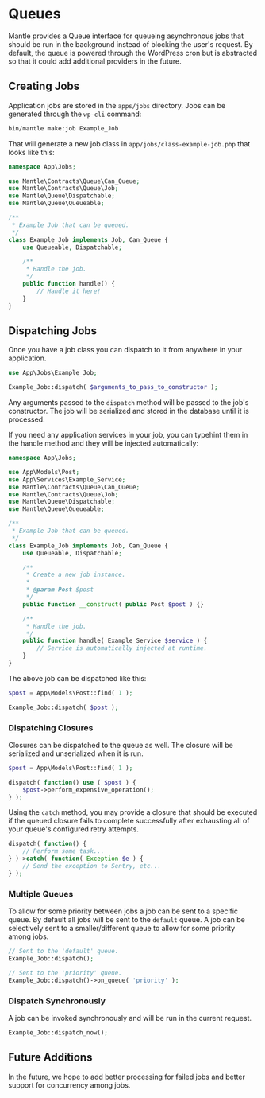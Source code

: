 # Queues

Mantle provides a Queue interface for queueing asynchronous jobs that should be
run in the background instead of blocking the user's request. By default, the
queue is powered through the WordPress cron but is abstracted so that it could
add additional providers in the future.

## Creating Jobs

Application jobs are stored in the `apps/jobs` directory. Jobs can be generated
through the `wp-cli` command:

```bash
bin/mantle make:job Example_Job
```

That will generate a new job class in `app/jobs/class-example-job.php` that
looks like this:

```php
namespace App\Jobs;

use Mantle\Contracts\Queue\Can_Queue;
use Mantle\Contracts\Queue\Job;
use Mantle\Queue\Dispatchable;
use Mantle\Queue\Queueable;

/**
 * Example Job that can be queued.
 */
class Example_Job implements Job, Can_Queue {
	use Queueable, Dispatchable;

	/**
	 * Handle the job.
	 */
	public function handle() {
		// Handle it here!
	}
}
```

## Dispatching Jobs

Once you have a job class you can dispatch to it from anywhere in your
application.

```php
use App\Jobs\Example_Job;

Example_Job::dispatch( $arguments_to_pass_to_constructor );
```

Any arguments passed to the `dispatch` method will be passed to the job's
constructor. The job will be serialized and stored in the database until it is
processed.

If you need any application services in your job, you can typehint them in the
handle method and they will be injected automatically:

```php
namespace App\Jobs;

use App\Models\Post;
use App\Services\Example_Service;
use Mantle\Contracts\Queue\Can_Queue;
use Mantle\Contracts\Queue\Job;
use Mantle\Queue\Dispatchable;
use Mantle\Queue\Queueable;

/**
 * Example Job that can be queued.
 */
class Example_Job implements Job, Can_Queue {
	use Queueable, Dispatchable;

    /**
     * Create a new job instance.
     *
     * @param Post $post
     */
    public function __construct( public Post $post ) {}

	/**
	 * Handle the job.
	 */
	public function handle( Example_Service $service ) {
        // Service is automatically injected at runtime.
	}
}
```

The above job can be dispatched like this:

```php
$post = App\Models\Post::find( 1 );

Example_Job::dispatch( $post );
```

### Dispatching Closures

Closures can be dispatched to the queue as well. The closure will be serialized
and unserialized when it is run.

```php
$post = App\Models\Post::find( 1 );

dispatch( function() use ( $post ) {
    $post->perform_expensive_operation();
} );
```

Using the `catch` method, you may provide a closure that should be executed if
the queued closure fails to complete successfully after exhausting all of your
queue's configured retry attempts.

```php
dispatch( function() {
    // Perform some task...
} )->catch( function( Exception $e ) {
    // Send the exception to Sentry, etc...
} );
```

### Multiple Queues

To allow for some priority between jobs a job can be sent to a specific queue.
By default all jobs will be sent to the `default` queue. A job can be
selectively sent to a smaller/different queue to allow for some priority among
jobs.

```php
// Sent to the 'default' queue.
Example_Job::dispatch();

// Sent to the 'priority' queue.
Example_Job::dispatch()->on_queue( 'priority' );
```

### Dispatch Synchronously

A job can be invoked synchronously and will be run in the current request.

```php
Example_Job::dispatch_now();
```

## Future Additions

In the future, we hope to add better processing for failed jobs and better
support for concurrency among jobs.
